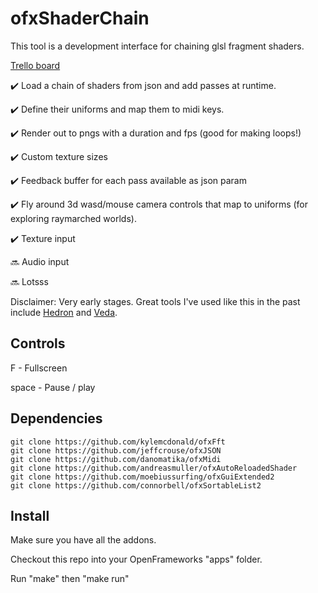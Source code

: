 # ofxShaderChain

This tool is a development interface for chaining glsl fragment shaders.

[Trello board](https://trello.com/b/EPuGtf6P/ofxshaderchain)

✔️  Load a chain of shaders from json and add passes at runtime.

✔️  Define their uniforms and map them to midi keys.

✔️  Render out to pngs with a duration and fps (good for making loops!)

✔️  Custom texture sizes

✔️  Feedback buffer for each pass available as json param

✔️  Fly around 3d wasd/mouse camera controls that map to uniforms (for exploring raymarched worlds).

✔️  Texture input

🔜 Audio input

🔜 Lotsss

Disclaimer: Very early stages. Great tools I've used like this in the past include [Hedron](https://github.com/nudibranchrecords/hedron) and [Veda](https://atom.io/packages/veda).

## Controls

F - Fullscreen

space - Pause / play

## Dependencies

```
git clone https://github.com/kylemcdonald/ofxFft
git clone https://github.com/jeffcrouse/ofxJSON
git clone https://github.com/danomatika/ofxMidi
git clone https://github.com/andreasmuller/ofxAutoReloadedShader
git clone https://github.com/moebiussurfing/ofxGuiExtended2
git clone https://github.com/connorbell/ofxSortableList2
```

## Install

Make sure you have all the addons.

Checkout this repo into your OpenFrameworks "apps" folder.

Run "make" then "make run"
